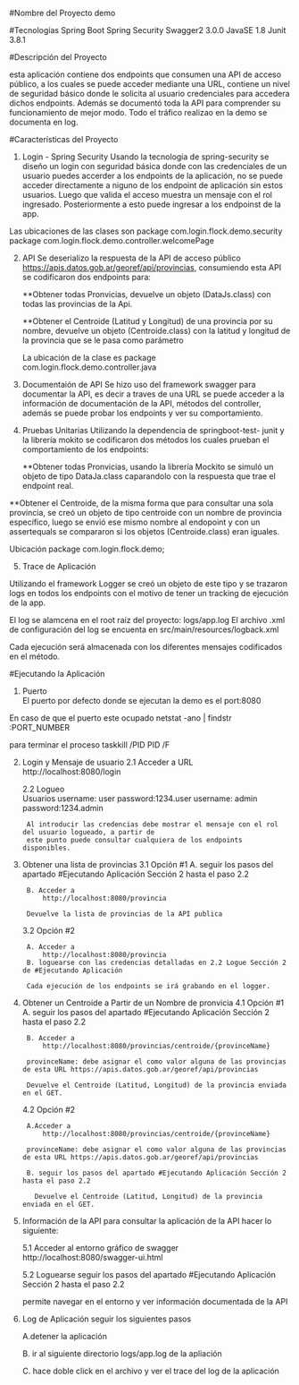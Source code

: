 #Nombre del Proyecto
demo

#Tecnologías 
Spring Boot 
Spring Security 
Swagger2 3.0.0
JavaSE 1.8
Junit 3.8.1

#Descripción del Proyecto 

esta aplicación contiene dos endpoints que consumen una API de acceso público, a los cuales se puede acceder mediante una URL, contiene un nivel de seguridad básico donde le solicita al usuario credenciales para accedera dichos endpoints. Además se documentó toda la API para comprender su funcionamiento de mejor modo. Todo el tráfico realizao en la demo se documenta en log. 

#Características del Proyecto 
1. Login - Spring Security 
Usando la tecnología de spring-security se diseño un login con seguridad básica donde con las credenciales de un usuario puedes accerder a los endpoints de la aplicación, no se puede acceder directamente a niguno de los endpoint de aplicación sin estos usuarios. Luego que valida el acceso muestra un mensaje con el rol ingresado. Posteriormente a esto puede ingresar a los endpoinst de la app. 

Las ubicaciones de las clases son package com.login.flock.demo.security
                                  package com.login.flock.demo.controller.welcomePage  

2. API 
Se deserializo la respuesta de la API de acceso público https://apis.datos.gob.ar/georef/api/provincias, consumiendo esta API se codificaron dos endpoints para: 

    **Obtener todas Pronvicias, devuelve un objeto (DataJs.class) con todas las provincias de la Api.
    
    **Obtener el Centroide (Latitud y Longitud) de una provincia por su nombre, devuelve un objeto (Centroide.class) con la latitud y longitud de la provincia que se le pasa como parámetro  

    La ubicación de la clase es package com.login.flock.demo.controller.java

3. Documentaión de API
Se hizo uso del framework swagger para documentar la API, es decir a traves de una URL se puede acceder a la información  de documentación de la API, métodos del controller, además se puede probar los endpoints y ver su comportamiento. 

4. Pruebas Unitarias 
Utilizando la dependencia de springboot-test- junit y la librería mokito se codificaron dos métodos los cuales prueban el comportamiento de los endpoints: 
   
    **Obtener todas Pronvicias, usando la librería Mockito se simuló un objeto de tipo DataJa.class 
    caparandolo con la respuesta que trae el endpoint real. 

  **Obtener el Centroide, de la misma forma que para consultar una sola provincia, se creó un 
  objeto de tipo centroide con un nombre de provincia específico, luego se envió ese mismo 
  nombre al endopoint y con un assertequals se compararon si los objetos (Centroide.class) 
  eran iguales. 

  Ubicación package com.login.flock.demo;

5. Trace de Aplicación 

Utilizando el framework Logger se creó un objeto de este tipo y se trazaron logs en todos los endpoints con el motivo de tener un tracking de ejecución de la app. 

El log se alamcena en el root raiz del proyecto: logs/app.log
El archivo .xml de configuración del log se encuenta en src/main/resources/logback.xml

Cada ejecución será almacenada con los diferentes mensajes codificados en el método.

#Ejecutando la Aplicación 
1. Puerto  
El puerto  por defecto donde se ejecutan la demo es el port:8080 

En caso de que el puerto este ocupado 
netstat -ano | findstr :PORT_NUMBER

para terminar el proceso 
taskkill /PID PID /F

2. Login y Mensaje de usuario 
    2.1 Acceder a
        URL http://localhost:8080/login

    2.2 Logueo  
         Usuarios 
            username: user password:1234.user 
            username: admin password:1234.admin

        Al introducir las credencias debe mostrar el mensaje con el rol del usuario logueado, a partir de 
        este punto puede consultar cualquiera de los endpoints disponibles. 

3. Obtener una lista de provincias 
    3.1 Opción #1 
        A. seguir los pasos del apartado #Ejecutando Aplicación Sección 2 hasta el paso 2.2 
        
        B. Acceder a 
            http://localhost:8080/provincia 
    
        Devuelve la lista de provincias de la API publica 

    3.2 Opción #2 
        
        A. Acceder a 
            http://localhost:8080/provincia 
        B. loguearse con las credencias detalladas en 2.2 Logue Sección 2 de #Ejecutando Aplicación 

        Cada ejecución de los endpoints se irá grabando en el logger. 

4. Obtener un Centroide a Partir de un Nombre de pronvicia 
    4.1 Opción #1 
        A. seguir los pasos del apartado #Ejecutando Aplicación Sección 2 hasta el paso 2.2 
        
        B. Acceder a 
            http://localhost:8080/provincias/centroide/{provinceName}
        
        provinceName: debe asignar el como valor alguna de las provincias de esta URL https://apis.datos.gob.ar/georef/api/provincias
    
        Devuelve el Centroide (Latitud, Longitud) de la provincia enviada en el GET. 

    4.2 Opción #2
        
        A.Acceder a 
            http://localhost:8080/provincias/centroide/{provinceName}
        
        provinceName: debe asignar el como valor alguna de las provincias de esta URL https://apis.datos.gob.ar/georef/api/provincias

        B. seguir los pasos del apartado #Ejecutando Aplicación Sección 2 hasta el paso 2.2 

          Devuelve el Centroide (Latitud, Longitud) de la provincia enviada en el GET.

5. Información de la API
    para consultar la aplicación de la API hacer lo siguiente:
    
    5.1 Acceder al entorno gráfico de swagger 
        http://localhost:8080/swagger-ui.html

    5.2 Loguearse 
    seguir los pasos del apartado #Ejecutando Aplicación Sección 2 hasta el paso 2.2

    permite navegar en el entorno y ver información documentada de la API

6. Log de Aplicación 
    seguir los siguientes pasos 
    
    A.detener la aplicación 
    
    B. ir al siguiente directorio logs/app.log de la apliación 
    
    C. hace doble click en el archivo y ver el trace del log de la aplicación  
